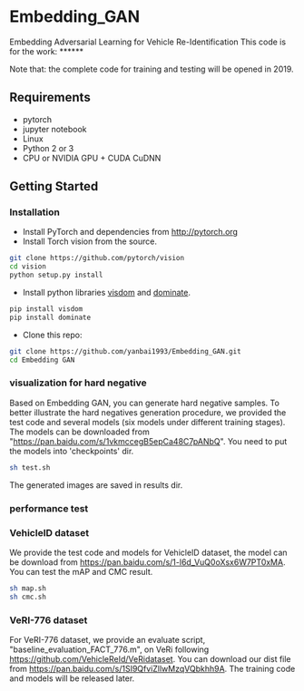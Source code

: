 # Embedding_GAN
Embedding Adversarial Learning for Vehicle Re-Identification
This code is for the work: ******

Note that: the complete code for training and testing will be opened in 2019. 

## Requirements
- pytorch
- jupyter notebook
- Linux
- Python 2 or 3
- CPU or NVIDIA GPU + CUDA CuDNN

## Getting Started
### Installation
- Install PyTorch and dependencies from http://pytorch.org
- Install Torch vision from the source.
```bash
git clone https://github.com/pytorch/vision
cd vision
python setup.py install
```
- Install python libraries [visdom](https://github.com/facebookresearch/visdom) and [dominate](https://github.com/Knio/dominate).
```bash
pip install visdom
pip install dominate
```
- Clone this repo:
```bash
git clone https://github.com/yanbai1993/Embedding_GAN.git
cd Embedding GAN
```

###  visualization for hard negative

Based on Embedding GAN, you can generate hard negative samples. To better illustrate the hard negatives generation procedure, we provided the test code and several models (six models under different training stages). 
The models can be downloaded from "https://pan.baidu.com/s/1vkmccegB5epCa48C7pANbQ". 
You need to put the models into 'checkpoints' dir. 

```bash
sh test.sh
```
The generated images are saved in results dir. 

###  performance test
###  VehicleID dataset
We provide the test code and models for VehicleID dataset, the model can be download from https://pan.baidu.com/s/1-l6d_VuQ0oXsx6W7PT0xMA. You can test the mAP and CMC result.

```bash
sh map.sh
sh cmc.sh
```
###  VeRI-776 dataset
For VeRI-776 dataset, we provide an evaluate script, "baseline_evaluation_FACT_776.m", on VeRi following https://github.com/VehicleReId/VeRidataset. You can download our dist file from  https://pan.baidu.com/s/1SI9QfviZllwMzqVQbkhh9A. The training code and models will be released later.

